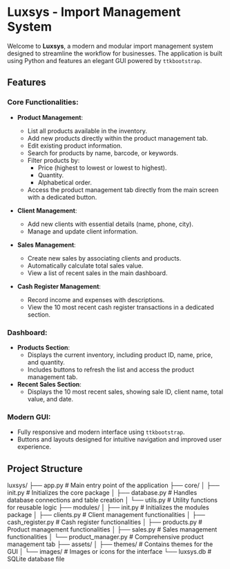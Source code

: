 # Luxsys - Import Management System

Welcome to **Luxsys**, a modern and modular import management system designed to streamline the workflow for businesses. The application is built using Python and features an elegant GUI powered by `ttkbootstrap`.

## Features

### Core Functionalities:
- **Product Management**:
  - List all products available in the inventory.
  - Add new products directly within the product management tab.
  - Edit existing product information.
  - Search for products by name, barcode, or keywords.
  - Filter products by:
    - Price (highest to lowest or lowest to highest).
    - Quantity.
    - Alphabetical order.
  - Access the product management tab directly from the main screen with a dedicated button.

- **Client Management**:
  - Add new clients with essential details (name, phone, city).
  - Manage and update client information.

- **Sales Management**:
  - Create new sales by associating clients and products.
  - Automatically calculate total sales value.
  - View a list of recent sales in the main dashboard.

- **Cash Register Management**:
  - Record income and expenses with descriptions.
  - View the 10 most recent cash register transactions in a dedicated section.

### Dashboard:
- **Products Section**:
  - Displays the current inventory, including product ID, name, price, and quantity.
  - Includes buttons to refresh the list and access the product management tab.
- **Recent Sales Section**:
  - Displays the 10 most recent sales, showing sale ID, client name, total value, and date.

### Modern GUI:
- Fully responsive and modern interface using `ttkbootstrap`.
- Buttons and layouts designed for intuitive navigation and improved user experience.



## Project Structure

luxsys/ 
├── app.py # Main entry point of the application 
├── core/ 
│ ├── init.py # Initializes the core package 
│ ├── database.py # Handles database connections and table creation 
│ └── utils.py # Utility functions for reusable logic 
├── modules/ 
│ ├── init.py # Initializes the modules package 
│ ├── clients.py # Client management functionalities 
│ ├── cash_register.py # Cash register functionalities 
│ ├── products.py # Product management functionalities 
│ ├── sales.py # Sales management functionalities 
│ └── product_manager.py # Comprehensive product management tab 
├── assets/ 
│ ├── themes/ # Contains themes for the GUI 
│ └── images/ # Images or icons for the interface 
└── luxsys.db # SQLite database file